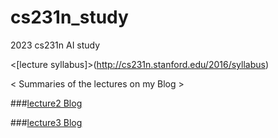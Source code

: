 # cs231n_study
2023 cs231n AI study

<[lecture syllabus]>(http://cs231n.stanford.edu/2016/syllabus)

< Summaries of the lectures on my Blog >

###[lecture2 Blog](https://helloparzival.tistory.com/entry/Computer-Vision-cs231n-lecture2-Image-Classification)

###[lecture3 Blog](https://helloparzival.tistory.com/entry/Computer-Vision-cs231n-lecture3-Loss-Functions-and-Optimization-1)

